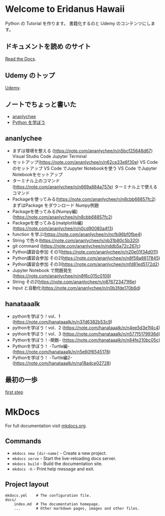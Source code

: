 # Welcome to Eridanus Hawaii

Python の Tutorial を作ります。
書籍化するのと Udemy のコンテンツにします。

## ドキュメントを読め のサイト
[Read the Docs](https://www.readthedocs.org).

## Udemy のトップ
[Udemy](https://www.udemy.com).

## ノートでちょっと書いた

- [ananlychee](https://note.com/ananlychee/)
- [Python を学ぼう](https://note.com/hanataaalk/m/m6f8bf3805b9d)

## ananlychee
- まずは環境を整える (https://note.com/ananlychee/n/n5bcf25646d67)
Visual Studio Code
Jupyter
Terminal
- セットアップ(https://note.com/ananlychee/n/n62ce33e6f30e)
VS Code のセットアップ
VS Code でJupyter Notebookを使う
VS Code でJupyter Notebookをセットアップ
- ターミナル上のコマンド(https://note.com/ananlychee/n/n669a884a757e)
ターミナル上で使えるコマンド
- Packageを使ってみる(https://note.com/ananlychee/n/n8cbb68857fc2)
まずはPackage をダウンロード
Numpy例題
- Packageを使ってみる(Numpy編)(https://note.com/ananlychee/n/n8cbb68857fc2) 
- Packageを使ってみる(matplotlib編)(https://note.com/ananlychee/n/n0cd90080a4f3)
- function を学ぶ(https://note.com/ananlychee/n/ncfb96bf0fbe4) 
- String で色々(https://note.com/ananlychee/n/nb31b80c5b320) 
- git command (https://note.com/ananlychee/n/nddb5a72c267c) 
- Python講習会参加 その1(https://note.com/ananlychee/n/n20e01f34d011)
- Python講習会参加 その2(https://note.com/ananlychee/n/n8f58a6617845)
- Python講習会参加 その3(https://note.com/ananlychee/n/nfd81ed5172d2)
- Jupyter Notebook で問題発生(https://note.com/ananlychee/n/n8f6c015c0109)
- String その2(https://note.com/ananlychee/n/n876723471f6e) 
- Input と自動化(https://note.com/ananlychee/n/n0b3fde170b6d)

## hanataaalk
- pythonを学ぼう！vol．1 (https://note.com/hanataaalk/n/n37d6382b53c9)
- pythonを学ぼう！vol．2 (https://note.com/hanataaalk/n/n4ee5d3e1f4c4)
- pythonを学ぼう！vol．3 (https://note.com/hanataaalk/n/n577f5179936d)
- Pythonを学ぼう！-関数- (https://note.com/hanataaalk/n/n84fe210bc05c)
- Pythonを学ぼう！ -Turtle編- (https://note.com/hanataaalk/n/n5e60f6545178)
- Pythonを学ぼう！ -Turtle編2- (https://note.com/hanataaalk/n/na18adce02728)

## 最初の一歩
[first step](first-step)

# MkDocs 
For full documentation visit [mkdocs.org](https://www.mkdocs.org).

## Commands

* `mkdocs new [dir-name]` - Create a new project.
* `mkdocs serve` - Start the live-reloading docs server.
* `mkdocs build` - Build the documentation site.
* `mkdocs -h` - Print help message and exit.

## Project layout

    mkdocs.yml    # The configuration file.
    docs/
        index.md  # The documentation homepage.
        ...       # Other markdown pages, images and other files.
